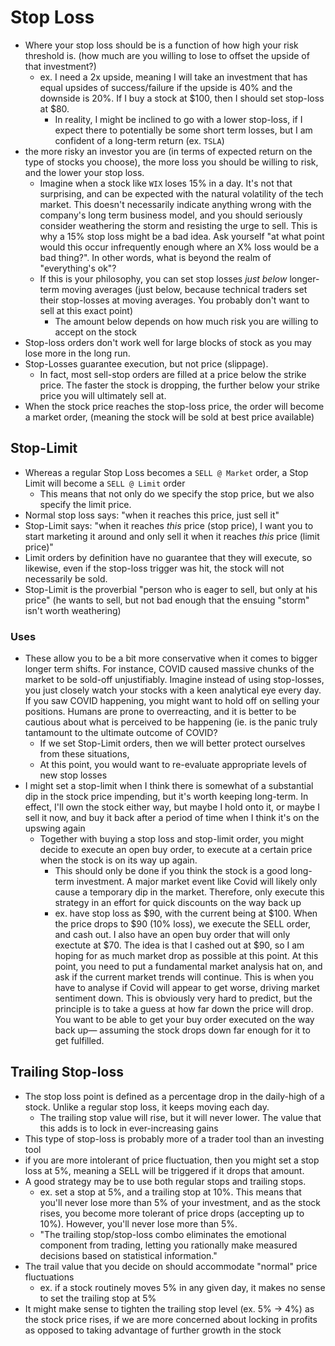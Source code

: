 
# Stop Loss
- Where your stop loss should be is a function of how high your risk threshold is. (how much are you willing to lose to offset the upside of that investment?) 
	- ex. I need a 2x upside, meaning I will take an investment that has equal upsides of success/failure if the upside is 40% and the downside is 20%. If I buy a stock at $100, then I should set stop-loss at $80.
		- In reality, I might be inclined to go with a lower stop-loss, if I expect there to potentially be some short term losses, but I am confident of a long-term return (ex. `TSLA`)
- the more risky an investor you are (in terms of expected return on the type of stocks you choose), the more loss you should be willing to risk, and the lower your stop loss.
	- Imagine when a stock like `WIX` loses 15% in a day. It's not that surprising, and can be expected with the natural volatility of the tech market. This doesn't necessarily indicate anything wrong with the company's long term business model, and you should seriously consider weathering the storm and resisting the urge to sell. This is why a 15% stop loss might be a bad idea. Ask yourself "at what point would this occur infrequently enough where an X% loss would be a bad thing?". In other words, what is beyond the realm of "everything's ok"?
	- If this is your philosophy, you can set stop losses *just below* longer-term moving averages (just below, because technical traders set their stop-losses at moving averages. You probably don't want to sell at this exact point)
		- The amount below depends on how much risk you are willing to accept on the stock
- Stop-loss orders don't work well for large blocks of stock as you may lose more in the long run.
- Stop-Losses guarantee execution, but not price (slippage). 
	- In fact, most sell-stop orders are filled at a price below the strike price. The faster the stock is dropping, the further below your strike price you will ultimately sell at.
- When the stock price reaches the stop-loss price, the order will become a market order, (meaning the stock will be sold at best price available)

## Stop-Limit
- Whereas a regular Stop Loss becomes a `SELL @ Market` order, a Stop Limit will become a `SELL @ Limit` order
	- This means that not only do we specify the stop price, but we also specify the limit price.
- Normal stop loss says: "when it reaches this price, just sell it"
- Stop-Limit says: "when it reaches *this* price (stop price), I want you to start marketing it around and only sell it when it reaches *this* price (limit price)"
- Limit orders by definition have no guarantee that they will execute, so likewise, even if the stop-loss trigger was hit, the stock will not necessarily be sold. 
- Stop-Limit is the proverbial "person who is eager to sell, but only at his price" (he wants to sell, but not bad enough that the ensuing "storm" isn't worth weathering)

### Uses
- These allow you to be a bit more conservative when it comes to bigger longer term shifts. For instance, COVID caused massive chunks of the market to be sold-off unjustifiably. Imagine instead of using stop-losses, you just closely watch your stocks with a keen analytical eye every day. If you saw COVID happening, you might want to hold off on selling your positions. Humans are prone to overreacting, and it is better to be cautious about what is perceived to be happening (ie. is the panic truly tantamount to the ultimate outcome of COVID?
	- If we set Stop-Limit orders, then we will better protect ourselves from these situations, 
	- At this point, you would want to re-evaluate appropriate levels of new stop losses
- I might set a stop-limit when I think there is somewhat of a substantial dip in the stock price impending, but it's worth keeping long-term. In effect, I'll own the stock either way, but maybe I hold onto it, or maybe I sell it now, and buy it back after a period of time when I think it's on the upswing again
	- Together with buying a stop loss and stop-limit order, you might decide to execute an open buy order, to execute at a certain price when the stock is on its way up again.
		- This should only be done if you think the stock is a good long-term investment. A major market event like Covid will likely only cause a temporary dip in the market. Therefore, only execute this strategy in an effort for quick discounts on the way back up
		- ex. have stop loss as $90, with the current being at $100. When the price drops to $90 (10% loss), we execute the SELL order, and cash out. I also have an open buy order that will only exectute at $70. The idea is that I cashed out at $90, so I am hoping for as much market drop as possible at this point. At this point, you need to put a fundamental market analysis hat on, and ask if the current market trends will continue. This is when you have to analyse if Covid will appear to get worse, driving market sentiment down. This is obviously very hard to predict, but the principle is to take a guess at how far down the price will drop. You want to be able to get your buy order executed on the way back up— assuming the stock drops down far enough for it to get fulfilled. 

## Trailing Stop-loss
- The stop loss point is defined as a percentage drop in the daily-high of a stock. Unlike a regular stop loss, it keeps moving each day.
	- The trailing stop value will rise, but it will never lower. The value that this adds is to lock in ever-increasing gains 
- This type of stop-loss is probably more of a trader tool than an investing tool 
- if you are more intolerant of price fluctuation, then you might set a stop loss at 5%, meaning a SELL will be triggered if it drops that amount.
- A good strategy may be to use both regular stops and trailing stops.
	- ex. set a stop at 5%, and a trailing stop at 10%. This means that you'll never lose more than 5% of your investment, and as the stock rises, you become more tolerant of price drops (accepting up to 10%). However, you'll never lose more than 5%. 
	- "The trailing stop/stop-loss combo eliminates the emotional component from trading, letting you rationally make measured decisions based on statistical information."
- The trail value that you decide on should accommodate "normal" price fluctuations
	- ex. if a stock routinely moves 5% in any given day, it makes no sense to set the trailing stop at 5%
- It might make sense to tighten the trailing stop level (ex. 5% -> 4%) as the stock price rises, if we are more concerned about locking in profits as opposed to taking advantage of further growth in the stock
